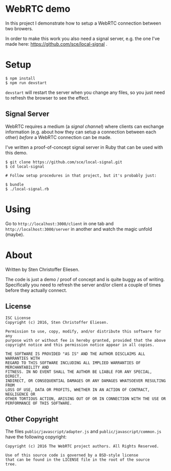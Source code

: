 # WebRTC demo

In this project I demonstrate how to setup a WebRTC connection between two browers.

In order to make this work you also need a signal server, e.g. the one I've
made here: https://github.com/sce/local-signal .

# Setup

    $ npm install
    $ npm run devstart

`devstart` will restart the server when you change any files, so you just need
to refresh the browser to see the effect.

## Signal Server

WebRTC requires a medium (a *signal channel*) where clients can exchange
information (e.g. about how they can setup a connection between each other)
*before* a WebRTC connection can be made.

I've written a proof-of-concept signal server in Ruby that can be used with this demo.

    $ git clone https://github.com/sce/local-signal.git
    $ cd local-signal

    # Follow setup procedures in that project, but it's probably just:

    $ bundle
    $ ./local-signal.rb

# Using

Go to `http://localhost:3000/client` in one tab and
`http://localhost:3000/server` in another and watch the magic unfold (maybe).

# About

Written by Sten Christoffer Eliesen.

The code is just a demo / proof of concept and is quite buggy as of writing.
Specifically you need to refresh the server and/or client a couple of times
before they actually connect.

## License

    ISC License
    Copyright (c) 2016, Sten Christoffer Eliesen.

    Permission to use, copy, modify, and/or distribute this software for any
    purpose with or without fee is hereby granted, provided that the above
    copyright notice and this permission notice appear in all copies.

    THE SOFTWARE IS PROVIDED "AS IS" AND THE AUTHOR DISCLAIMS ALL WARRANTIES WITH
    REGARD TO THIS SOFTWARE INCLUDING ALL IMPLIED WARRANTIES OF MERCHANTABILITY AND
    FITNESS. IN NO EVENT SHALL THE AUTHOR BE LIABLE FOR ANY SPECIAL, DIRECT,
    INDIRECT, OR CONSEQUENTIAL DAMAGES OR ANY DAMAGES WHATSOEVER RESULTING FROM
    LOSS OF USE, DATA OR PROFITS, WHETHER IN AN ACTION OF CONTRACT, NEGLIGENCE OR
    OTHER TORTIOUS ACTION, ARISING OUT OF OR IN CONNECTION WITH THE USE OR
    PERFORMANCE OF THIS SOFTWARE.

## Other Copyright

The files `public/javascript/adapter.js` and `public/javascript/common.js` have
the following copyright:

    Copyright (c) 2016 The WebRTC project authors. All Rights Reserved.

    Use of this source code is governed by a BSD-style license
    that can be found in the LICENSE file in the root of the source
    tree.
